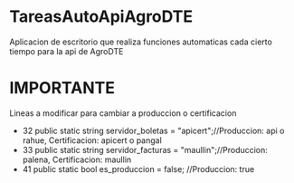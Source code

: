 # TareasAutoApiAgroDTE
Aplicacion de escritorio que realiza funciones automaticas cada cierto tiempo para la api de AgroDTE

# IMPORTANTE
Lineas a modificar para cambiar a produccion o certificacion
* 32 public static string servidor_boletas = "apicert";//Produccion: api o rahue, Certificacion: apicert o pangal
* 33 public static string servidor_facturas = "maullin";//Produccion: palena, Certificacion: maullin
* 41 public static bool es_produccion = false; //Produccion: true
